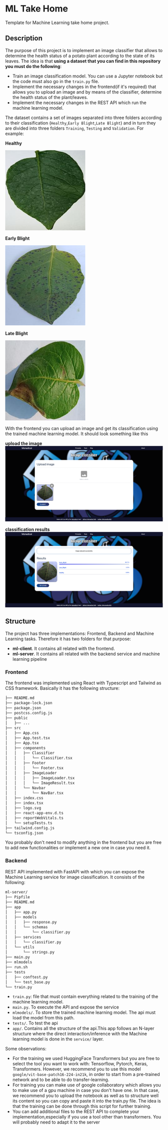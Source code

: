 # ML Take Home
Template for Machine Learning take home project.


## Description

The purpose of this project is to implement an image classifier that allows to determine the health status of a potato plant according to the state of its leaves. The idea is that **using a dataset that you can find in this repository you must do the following**:

 - Train an image classification model. You can use a Jupyter notebook but the code must also go in the `train.py` file. 
 - Implement the necessary changes in the frontend(if it's required) that allows you to upload an image and by means of the classifier, determine the health status of the plant/leaves. 
 - Implement  the necessary changes in the  REST API which run the machine learning model. 

The dataset contains a set of images separated into three folders according to their classification (`Healthy`,`Early Blight`,`Late Blight`) and in turn they are divided into three folders `Training`, `Testing` and `Validation`. For example:

**Healthy**

![](./images/Healthy_1.jpg)

**Early Blight**

![](./images/Early_Blight_3.jpg)

**Late Blight**

![](./images/Late_Blight_3.jpg)

With the frontend you can upload an image and get its classification using the trained machine learning model. It should look something like this 

**upload the image**
![](./images/frontend.png)

**classification results**
![](./images/frontend2.png)

## Structure

The project has three implementations: Frontend, Backend and Machine Learning tasks. Therefore it has two folders for that purpose:

 - **ml-client**. It contains all related with the frontend.
 - **ml-server**. It contains all related with the backend service and machine learning pipeline

 ### Frontend

 The frontend was implemented using React with Typescript and Tailwind as CSS framework. Basically it has the following structure:

 ```
├── README.md
├── package-lock.json
├── package.json
├── postcss.config.js
├── public
│   ├── ...
├── src
│   ├── App.css
│   ├── App.test.tsx
│   ├── App.tsx
│   ├── components
│   │   ├── Classifier
│   │   │   └── Classifier.tsx
│   │   ├── Footer
│   │   │   └── Footer.tsx
│   │   ├── ImageLoader
│   │   │   ├── ImageLoader.tsx
│   │   │   └── ImageResult.tsx
│   │   └── Navbar
│   │       └── NavBar.tsx
│   ├── index.css
│   ├── index.tsx
│   ├── logo.svg
│   ├── react-app-env.d.ts
│   ├── reportWebVitals.ts
│   └── setupTests.ts
├── tailwind.config.js
└── tsconfig.json
 ```

You probably don't need to modify anything in the frontend but you are free to add new functionalities or implement a new one in case you need it.

 ### Backend

REST API implemented with FastAPI with which you can expose the Machine Learning service for image classification. It consists of the following:

```
ml-server/
├── Pipfile
├── README.md
├── app
│   ├── app.py
│   ├── models
│   │   ├── response.py
│   │   └── schemas
│   │       └── classifier.py
│   ├── services
│   │   └── classifier.py
│   └── utils
│       └── strings.py
├── main.py
├── mlmodels
├── run.sh
├── tests
│   ├── conftest.py
│   └── test_base.py
└── train.py
```

- `train.py`: file that must contain everything related to the training of the machine learning model. 
- `main.py`. To execute the API and expose the service
- `mlmodels/`. To store the trained machine learning model. The api must load the model from this path.
- `tests/`. To test the api
- `app/`. Contains all the structure of the api.This app follows an N-layer structure where the direct interaction/inference with the Machine learning model is done in the `service/` layer. 

Some observations:

- For the training we used HuggingFace Transformers but you are free to select the tool you want to work with: Tensorflow, Pytorch, Keras, Transformers. However, we recommend you to use this model `google/vit-base-patch16-224-in21k`, in order to start from a pre-trained network and to be able to do transfer-learning.
- For training you can make use of google collaboratory which allows you to make use of a gpu machine in case you don't have one. In that case, we recommend you to upload the notebook as well as to structure well its content so you can copy and paste it into the train.py file. The idea is that the training can be done through this script for further training.
- You can add additional files to the REST API to complete your implementation,especially if you use a tool other than transformers. You will probably need to adapt it to the server


